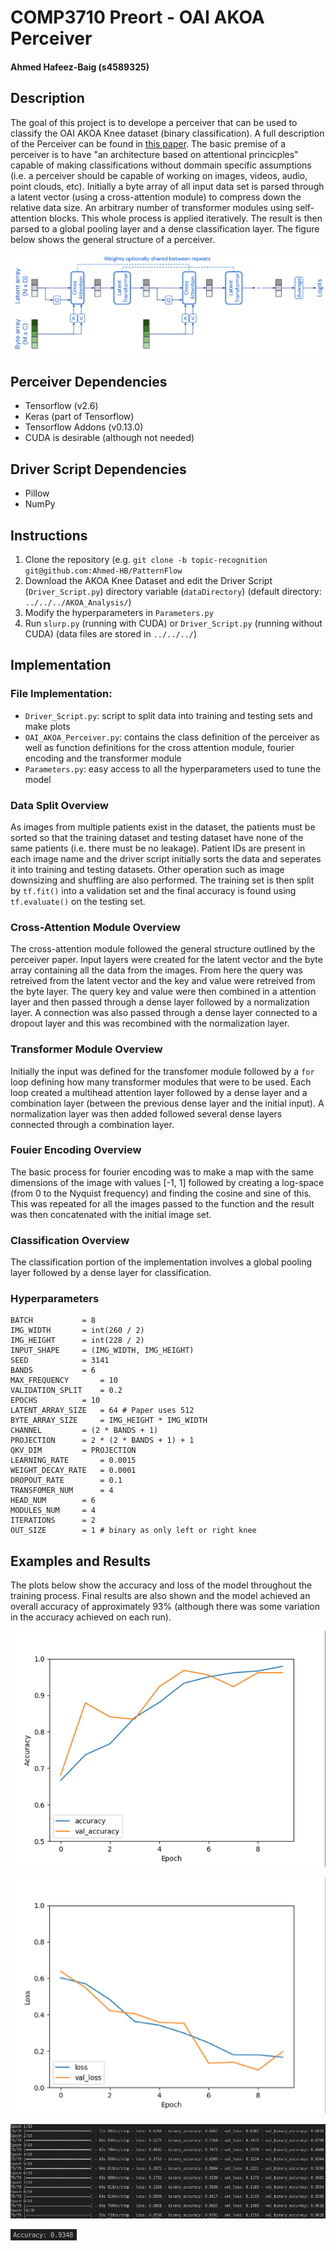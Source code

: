 # COMP3710 Preort - OAI AKOA Perceiver
#### Ahmed Hafeez-Baig (s4589325)

## Description
The goal of this project is to develope a perceiver that can be used to classify the OAI AKOA Knee dataset (binary classification). A full description of the Perceiver can be found in [this paper](https://arxiv.org/abs/2103.03206). The basic premise of a perceiver is to have "an architecture based on attentional princicples" capable of making classifications without dommain specific assumptions (i.e. a perceiver should be capable of working on images, videos, audio, point clouds, etc). Initially a byte array of all input data set is parsed through a latent vector (using a cross-attention module) to compress down the relative data size. An arbitrary number of transformer modules using self-attention blocks. This whole process is applied iteratively. The result is then parsed to a global pooling layer and a dense classification layer. The figure below shows the general structure of a perceiver.

![](Images/perceiver.png)

## Perceiver Dependencies
- Tensorflow (v2.6)
- Keras (part of Tensorflow)
- Tensorflow Addons (v0.13.0)
- CUDA is desirable (although not needed)

## Driver Script Dependencies
- Pillow
- NumPy

## Instructions
1. Clone the repository (e.g. `git clone -b topic-recognition git@github.com:Ahmed-HB/PatternFlow`
2. Download the AKOA Knee Dataset and edit the Driver Script (`Driver_Script.py`) directory variable (`dataDirectory`) (default directory: `../../../AKOA_Analysis/`)
3. Modify the hyperparameters in `Parameters.py`
4. Run `slurp.py` (running with CUDA) or `Driver_Script.py` (running without CUDA) (data files are stored in `../../../`)

## Implementation
### File Implementation:
- `Driver_Script.py`: script to split data into training and testing sets and make plots
- `OAI_AKOA_Perceiver.py`: contains the class definition of the perceiver as well as function definitions for the cross attention module, fourier encoding and the transformer module
- `Parameters.py`: easy access to all the hyperparameters used to tune the model

### Data Split Overview
As images from multiple patients exist in the dataset, the patients must be sorted so that the training dataset and testing dataset have none of the same patients (i.e. there must be no leakage). Patient IDs are present in each image name and the driver script initially sorts the data and seperates it into training and testing datasets. Other operation such as image downsizing and shuffling are also performed. The training set is then split by `tf.fit()` into a validation set and the final accuracy is found using `tf.evaluate()` on the testing set.

### Cross-Attention Module Overview
The cross-attention module followed the general structure outlined by the perceiver paper. Input layers were created for the latent vector and the byte array containing all the data from the images. From here the query was retreived from the latent vector and the key and value were retreived from the byte layer. The query key and value were then combined in a attention layer and then passed through a dense layer followed by a normalization layer. A connection was also passed through a dense layer connected to a dropout layer and this was recombined with the normalization layer.

### Transformer Module Overview
Initially the input was defined for the transfomer module followed by a `for` loop defining how many transformer modules that were to be used. Each loop created a multihead attention layer followed by a dense layer and a combination layer (between the previous dense layer and the initial input). A normalization layer was then added followed several dense layers connected through a combination layer.

### Fouier Encoding Overview
The basic process for fourier encoding was to make a map with the same dimensions of the image with values \[-1, 1\] followed by creating a log-space (from 0 to the Nyquist frequency) and finding the cosine and sine of this. This was repeated for all the images passed to the function and the result was then concatenated with the initial image set.

### Classification Overview
The classification portion of the implementation involves a global pooling layer followed by a dense layer for classification.

### Hyperparameters
```
BATCH			= 8
IMG_WIDTH		= int(260 / 2)
IMG_HEIGHT		= int(228 / 2)
INPUT_SHAPE		= (IMG_WIDTH, IMG_HEIGHT)
SEED			= 3141
BANDS			= 6
MAX_FREQUENCY		= 10
VALIDATION_SPLIT	= 0.2
EPOCHS			= 10
LATENT_ARRAY_SIZE	= 64 # Paper uses 512
BYTE_ARRAY_SIZE		= IMG_HEIGHT * IMG_WIDTH
CHANNEL			= (2 * BANDS + 1)
PROJECTION		= 2 * (2 * BANDS + 1) + 1
QKV_DIM			= PROJECTION
LEARNING_RATE		= 0.0015
WEIGHT_DECAY_RATE	= 0.0001
DROPOUT_RATE		= 0.1
TRANSFOMER_NUM		= 4
HEAD_NUM		= 6
MODULES_NUM		= 4
ITERATIONS		= 2
OUT_SIZE		= 1 # binary as only left or right knee
```

## Examples and Results

The plots below show the accuracy and loss of the model throughout the training process. Final results are also shown and the model achieved an overall accuracy of approximately 93% (although there was some variation in the accuracy achieved on each run).

![](Images/Accuracy_Plot.png)

![](Images/Loss_Plot.png)

![](Images/Result.png)

![](Images/Accuracy.png)

